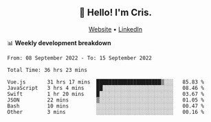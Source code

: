 
<h2 align="center">👋 Hello! I'm Cris.</h2>
<p align="center">
  <a href="https://www.criscunas.dev">Website</a> •
  <a href="https://www.linkedin.com/in/cristophercunas/">LinkedIn</a>
</p>


📊 **Weekly development breakdown**
<!--START_SECTION:waka-->

```text
From: 08 September 2022 - To: 15 September 2022

Total Time: 36 hrs 23 mins

Vue.js       31 hrs 17 mins  █████████████████████▒░░░   85.83 %
JavaScript   3 hrs 4 mins    ██░░░░░░░░░░░░░░░░░░░░░░░   08.46 %
Swift        1 hr 20 mins    █░░░░░░░░░░░░░░░░░░░░░░░░   03.67 %
JSON         22 mins         ▒░░░░░░░░░░░░░░░░░░░░░░░░   01.05 %
Bash         10 mins         ░░░░░░░░░░░░░░░░░░░░░░░░░   00.47 %
Other        3 mins          ░░░░░░░░░░░░░░░░░░░░░░░░░   00.16 %
```

<!--END_SECTION:waka-->
